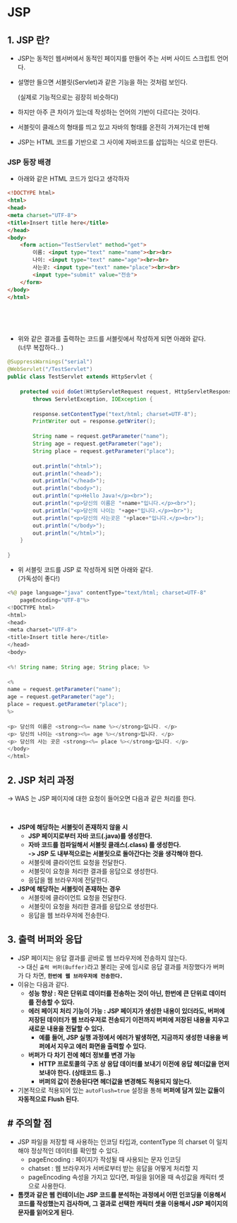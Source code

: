 # JSP

## 1. JSP 란?&#x20;

* JSP는 동적인 웹서버에서 동적인 페이지를 만들어 주는 서버 사이드 스크립트 언어다.
*   설명만 들으면 서블릿(Servlet)과 같은 기능을 하는 것처럼 보인다.

    (실제로 기능적으로는 굉장히 비슷하다)
* 하지만 아주 큰 차이가 있는데 작성하는 언어의 기반이 다르다는 것이다.
* 서블릿이 클래스의 형태를 띄고 있고 자바의 형태를 온전히 가져가는데 반해
* JSP는 HTML 코드를 기반으로 그 사이에 자바코드를 삽입하는 식으로 만든다.

### JSP 등장 배경

* 아래와 같은 HTML 코드가 있다고 생각하자&#x20;

```html
<!DOCTYPE html>
<html>
<head>
<meta charset="UTF-8">
<title>Insert title here</title>
</head>
<body>
	<form action="TestServlet" method="get">
		이름: <input type="text" name="name"><br><br>
		나이: <input type="text" name="age"><br><br>
		사는곳: <input type="text" name="place"><br><br>
		<input type="submit" value="전송">
	</form>
</body>
</html>
```

<figure><img src="../../.gitbook/assets/스크린샷 2024-11-02 17.04.17.png" alt="" width="446"><figcaption></figcaption></figure>

<figure><img src="../../.gitbook/assets/스크린샷 2024-11-02 17.04.26.png" alt="" width="453"><figcaption></figcaption></figure>

* 위와 같은 결과를 출력하는 코드를 서블릿에서 작성하게 되면 아래와 같다.\
  (너무 복잡하다.. )&#x20;

```java
@SuppressWarnings("serial")
@WebServlet("/TestServlet")
public class TestServlet extends HttpServlet {

	protected void doGet(HttpServletRequest request, HttpServletResponse response) 
    	throws ServletException, IOException {
        
		response.setContentType("text/html; charset=UTF-8");
		PrintWriter out = response.getWriter(); 
		
		String name = request.getParameter("name");
		String age = request.getParameter("age");
		String place = request.getParameter("place");
		
		out.println("<html>");
		out.println("<head>");
		out.println("</head>");
		out.println("<body>");
		out.println("<p>Hello Java!</p><br>");
		out.println("<p>당신의 이름은 "+name+"입니다.</p><br>");
		out.println("<p>당신의 나이는 "+age+"입니다.</p><br>");
		out.println("<p>당신의 사는곳은 "+place+"입니다.</p><br>");
		out.println("</body>");
		out.println("</html>");
	}

}
```

* 위 서블릿 코드를 JSP 로 작성하게 되면 아래와 같다. \
  (가독성이 좋다!)

```java
<%@ page language="java" contentType="text/html; charset=UTF-8"
    pageEncoding="UTF-8"%>
<!DOCTYPE html>
<html>
<head>
<meta charset="UTF-8">
<title>Insert title here</title>
</head>
<body>

<%! String name; String age; String place; %>

<%
name = request.getParameter("name");
age = request.getParameter("age");
place = request.getParameter("place");
%>

<p> 당신의 이름은 <strong><%= name %></strong>입니다. </p>
<p> 당신의 나이는 <strong><%= age %></strong>입니다. </p>
<p> 당신의 사는 곳은 <strong><%= place %></strong>입니다. </p>
</body>
</html>
```

## 2. JSP 처리 과정

\-> WAS 는 JSP 페이지에 대한 요청이 들어오면 다음과 같은 처리를 한다.

<figure><img src="../../.gitbook/assets/스크린샷 2024-11-02 17.09.06.png" alt=""><figcaption></figcaption></figure>

* **JSP에 해당하는 서블릿이 존재하지 않을 시**
  * **JSP 페이지로부터 자바 코드(.java)를 생성한다.**
  * **자바 코드를 컴파일해서 서블릿 클래스(.class) 를 생성한다.**\
    **-> JSP 도 내부적으로는 서블릿으로 돌아간다는 것을 생각해야 한다.**
  * 서블릿에 클라이언트 요청을 전달한다.
  * 서블릿이 요청을 처리한 결과를 응답으로 생성한다.
  * 응답을 웹 브라우저에 전달한다.
* **JSP에 해당하는 서블릿이 존재하는 경우**
  * 서블릿에 클라이언트 요청을 전달한다.
  * 서블릿이 요청을 처리한 결과를 응답으로 생성한다.
  * 응답을 웹 브라우저에 전송한다.

## 3. 출력 버퍼와 응답

* JSP 페이지는 응답 결과를 곧바로 웹 브라우저에 전송하지 않는다.\
  \-> 대신 `출력 버퍼(Buffer)`라고 불리는 곳에 임시로 응답 결과를 저장했다가 버퍼가 다 차면, **`한번에 웹 브라우저에 전송한다.`**
* 이유는 다음과 같다.
  * **성능 향상 : 작은 단위로 데이터를 전송하는 것이 아닌, 한번에 큰 단위로 데이터를 전송할 수 있다.**
  * **에러 페이지 처리 기능이 가능 : JSP 페이지가 생성한 내용이 있더라도, 버퍼에 저장된 데이터가 웹 브라우저로 전송되기 이전까지 버퍼에 저장된 내용을 지우고 새로운 내용을 전달할 수 있다.**
    * **예를 들어, JSP 실행 과정에서 에러가 발생하면, 지금까지 생성한 내용을 버퍼에서 지우고 에러 화면을 출력할 수 있다.**
  * **버퍼가 다 차기 전에 헤더 정보를 변경 가능**
    * **HTTP 프로토콜의 구조 상 응답 데이터를 보내기 이전에 응답 헤더값을 먼저 보내야 한다. (상태코드 등..)**
    * **버퍼의 값이 전송된다면 헤더값을 변경해도 적용되지 않는다.**
* 기본적으로 적용되어 있는 `autoFlush=true` 설정을 통해 **버퍼에 담겨 있는 값들이 자동적으로 Flush 된다.**

## # 주의할 점

* JSP 파일을 저장할 때 사용하는 인코딩 타입과, contentType 의 charset 이 일치해야 정상적인 데이터를 확인할 수 있다.
  * pageEncoding : 페이지가 작성될 때 사용되는 문자 인코딩
  * chatset : 웹 브라우저가 서버로부터 받는 응답을 어떻게 처리할 지
  * pageEncoding 속성을 가지고 있다면, 파일을 읽어올 때 속성값을 캐릭터 셋으로 사용한다.
* **톰캣과 같은 웹 컨테이너는 JSP 코드를 분석하는 과정에서 어떤 인코딩을 이용해서 코드를 작성했는지 검사하며, 그 결과로 선택한 캐릭터 셋을 이용해서 JSP 페이지의 문자를 읽어오게 된다.**
